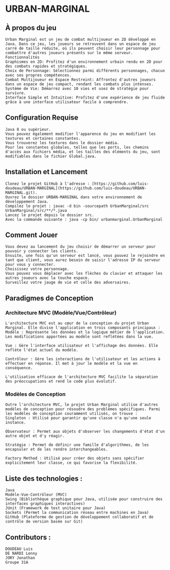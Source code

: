 # URBAN-MARGINAL

## À propos du jeu
    Urban Marginal est un jeu de combat multijoueur en 2D développé en Java. Dans ce jeu, les joueurs se retrouvent dans un espace de jeu carré de taille réduite, où ils peuvent choisir leur personnage pour combattre d'autres joueurs présents sur le même serveur. Fonctionnalités
    Graphismes en 2D: Profitez d'un environnement urbain rendu en 2D pour des combats rapides et stratégiques.
    Choix de Personnage: Sélectionnez parmi différents personnages, chacun avec ses propres compétences.
    Combat Multijoueur en Espace Restreint: Affrontez d'autres joueurs dans un espace de jeu compact, rendant les combats plus intenses.
    Système de Vie: Démarrez avec 10 vies et usez de stratégie pour survivre.
    Interface Simple et Intuitive: Profitez d'une expérience de jeu fluide grâce à une interface utilisateur facile à comprendre.

## Configuration Requise
    Java 8 ou supérieur.
    Vous pouvez également modifier l'apparence du jeu en modifiant les textures et certaines constantes.
    Vous trouverez les textures dans le dossier média.
    Pour les constantes globales, telles que les ports, les chemins d'accès aux fichiers média, et les tailles des éléments du jeu, sont modifiables dans le fichier Global.java.

## Installation et Lancement
    Clonez le projet GitHub à l'adresse : [https://github.com/luis-doudeau/URBAN-MARGINAL](https://github.com/luis-doudeau/URBAN-MARGINAL.git).
    Ouvrez le dossier URBAN-MARGINAL dans votre environnement de développement Java.
    Compilez le projet : javac -d bin -sourcepath UrbanMarginal/src UrbanMarginal/src/**/*.java
    Lancez le projet depuis le dossier src.
    Avec la commande suivante : java -cp bin/ urbanmarginal.UrbanMarginal

## Comment Jouer
    Vous devez au lancement du jeu choisir de démarrer un serveur pour pouvoir y connecter les clients.
    Ensuite, une fois qu'un serveur est lancé, vous pouvez le rejoindre en tant que client, vous aurez besoin de saisir l'adresse IP du serveur pour vous y connecter.
    Choisissez votre personnage.
    Vous pouvez vous déplacer avec les flèches du clavier et attaquer les autres joueurs avec la touche espace.
    Surveillez votre jauge de vie et celle des adversaires.

## Paradigmes de Conception
### Architecture MVC (Modèle/Vue/Contrôleur)
    L'architecture MVC est au cœur de la conception du projet Urban Marginal. Elle divise l'application en trois composants principaux :
    Modèle : Représente les données et la logique métier de l'application. Les modifications apportées au modèle sont reflétées dans la vue.

    Vue : Gère l'interface utilisateur et l'affichage des données. Elle reflète l'état actuel du modèle.

    Contrôleur : Gère les interactions de l'utilisateur et les actions à effectuer en réponse. Il met à jour le modèle et la vue en conséquence.

    L'utilisation efficace de l'architecture MVC facilite la séparation des préoccupations et rend le code plus évolutif.
### Modèles de Conception
    Outre l'architecture MVC, le projet Urban Marginal utilise d'autres modèles de conception pour résoudre des problèmes spécifiques. Parmi les modèles de conception couramment utilisés, on trouve :
    Singleton : Utilisé pour garantir qu'une classe n'a qu'une seule instance.

    Observateur : Permet aux objets d'observer les changements d'état d'un autre objet et d'y réagir.

    Stratégie : Permet de définir une famille d'algorithmes, de les encapsuler et de les rendre interchangeables.

    Factory Method : Utilisé pour créer des objets sans spécifier explicitement leur classe, ce qui favorise la flexibilité.

## Liste des technologies :
    Java
    Modèle-Vue-Contrôleur (MVC)
    Swing (Bibliothèque graphique pour Java, utilisée pour construire des interfaces graphiques interactives)
    JUnit (Framework de test unitaire pour Java)
    Sockets (Permet la communication réseau entre machines en Java)
    GitHub (Plateforme de gestion de développement collaboratif et de contrôle de version basée sur Git)

## Contributors : 
    DOUDEAU Luis
    DE NARDI Lenny
    JORY Jonathan
    Groupe 31A
